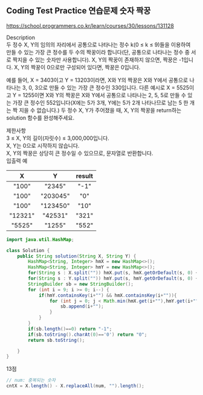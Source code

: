 ## Coding Test Practice 연습문제 숫자 짝꿍

https://school.programmers.co.kr/learn/courses/30/lessons/131128

Description <br>
두 정수 X, Y의 임의의 자리에서 공통으로 나타나는 정수 k(0 ≤ k ≤ 9)들을 이용하여 만들 수 있는 가장 큰 정수를 두 수의 짝꿍이라 합니다(단, 공통으로 나타나는 정수 중 서로 짝지을 수 있는 숫자만 사용합니다). X, Y의 짝꿍이 존재하지 않으면, 짝꿍은 -1입니다. X, Y의 짝꿍이 0으로만 구성되어 있다면, 짝꿍은 0입니다.

예를 들어, X = 3403이고 Y = 13203이라면, X와 Y의 짝꿍은 X와 Y에서 공통으로 나타나는 3, 0, 3으로 만들 수 있는 가장 큰 정수인 330입니다. 다른 예시로 X = 5525이고 Y = 1255이면 X와 Y의 짝꿍은 X와 Y에서 공통으로 나타나는 2, 5, 5로 만들 수 있는 가장 큰 정수인 552입니다(X에는 5가 3개, Y에는 5가 2개 나타나므로 남는 5 한 개는 짝 지을 수 없습니다.)
두 정수 X, Y가 주어졌을 때, X, Y의 짝꿍을 return하는 solution 함수를 완성해주세요.

제한사항 <br>
3 ≤ X, Y의 길이(자릿수) ≤ 3,000,000입니다. <br>
X, Y는 0으로 시작하지 않습니다. <br>
X, Y의 짝꿍은 상당히 큰 정수일 수 있으므로, 문자열로 반환합니다. <br>
입출력 예 <br>


|X|	Y	|result|
|:---:|:---:|:---:|
|"100"|	"2345"|	"-1"|
|"100"|"203045"	|"0"|
|"100"|"123450"|	"10"|
|"12321"|	"42531"	|"321"|
|"5525"|	"1255"|	"552"|


```java
import java.util.HashMap;

class Solution {
    public String solution(String X, String Y) {
        HashMap<String, Integer> hmX = new HashMap<>();
        HashMap<String, Integer> hmY = new HashMap<>();
        for(String s : X.split("")) hmX.put(s, hmX.getOrDefault(s, 0) + 1);
        for(String s : Y.split("")) hmY.put(s, hmY.getOrDefault(s, 0) + 1);
        StringBuilder sb = new StringBuilder();
        for (int i = 9; i >= 0; i--) {
            if(hmY.containsKey(i+"") && hmX.containsKey(i+"")){
                for (int j = 0; j < Math.min(hmX.get(i+""),hmY.get(i+"")); j++) {
                    sb.append(i+"");
                }
            }
        }
        if(sb.length()==0) return "-1";
        if(sb.toString().charAt(0)=='0') return "0";
        return sb.toString();

    }
}
```
13점

```java
// num: 중복되는 숫자
cntX = X.length() - X.replaceAll(num, "").length();
```
